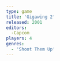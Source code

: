 ```yaml
---
type: game
title: 'Gigawing 2'
released: 2001
editors: 
  -Capcom
players: 4
genres:
  - 'Shoot Them Up'
---
```

